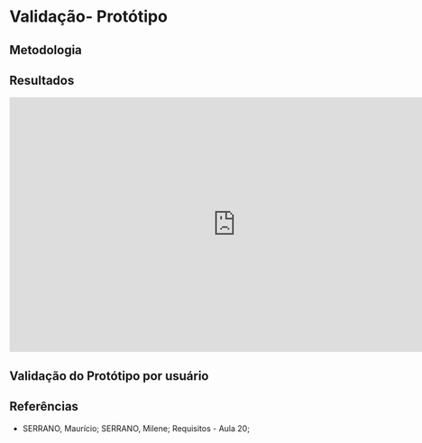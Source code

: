 #  Validação- Protótipo

## Metodologia


## Resultados

<iframe style="border: 1px solid rgba(0, 0, 0, 0.1);" width="800" height="450" src="https://www.figma.com/proto/j1sSEfUUJpXDNavh6zZ2MX/iFut?node-id=4%3A21&scaling=min-zoom" allowfullscreen></iframe>

## Validação do Protótipo por usuário

## Referências
- SERRANO, Maurício; SERRANO, Milene; Requisitos - Aula 20; 
